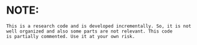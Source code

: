 NOTE:
==============
	This is a research code and is developed incrementally. So, it is not
	well organized and also some parts are not relevant. This code
	is partially commented. Use it at your own risk.
  
  
